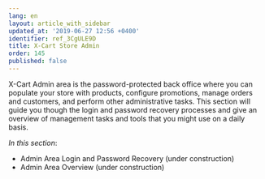 ```yaml
---
lang: en
layout: article_with_sidebar
updated_at: '2019-06-27 12:56 +0400'
identifier: ref_3CgULE9D
title: X-Cart Store Admin
order: 145
published: false
---
```

X-Cart Admin area is the password-protected back office where you can populate your store with products, configure promotions, manage orders and customers, and perform other administrative tasks. This section will guide you though the login and password recovery processes and give an overview of management tasks and tools that you might use on a daily basis. 

_In this section_:
*  Admin Area Login and Password Recovery (under construction)
*  Admin Area Overview (under construction)